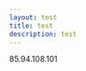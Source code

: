```yaml
---
layout: test
title: test
description: test
---
```


<html>
<body>
<p>85.94.108.101</p>
<p></p>
</body>

</html>
